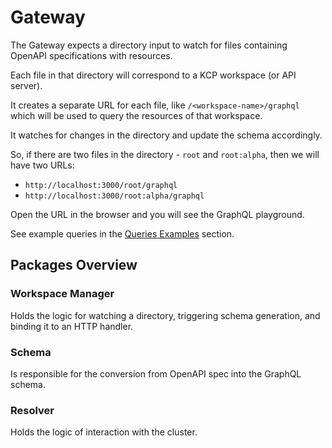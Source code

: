 # Gateway

The Gateway expects a directory input to watch for files containing OpenAPI specifications with resources.

Each file in that directory will correspond to a KCP workspace (or API server).

It creates a separate URL for each file, like `/<workspace-name>/graphql` which will be used to query the resources of that workspace.

It watches for changes in the directory and update the schema accordingly.

So, if there are two files in the directory - `root` and `root:alpha`, then we will have two URLs:
- `http://localhost:3000/root/graphql`
- `http://localhost:3000/root:alpha/graphql`

Open the URL in the browser and you will see the GraphQL playground.

See example queries in the [Queries Examples](./quickstart.md#queries-examples) section.

## Packages Overview

### Workspace Manager
Holds the logic for watching a directory, triggering schema generation, and binding it to an HTTP handler.

### Schema

Is responsible for the conversion from OpenAPI spec into the GraphQL schema.

### Resolver

Holds the logic of interaction with the cluster.
